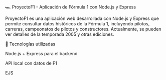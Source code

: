 🏎️ ProyectoF1 - Aplicación de Fórmula 1 con Node.js y Express

ProyectoF1 es una aplicación web desarrollada con Node.js y Express que permite consultar datos históricos de la Fórmula 1, incluyendo pilotos, carreras, campeonatos de pilotos y constructores. Actualmente, se pueden ver detalles de la temporada 2005 y otras ediciones.

🚀 Tecnologías utilizadas

Node.js + Express para el backend

API local con datos de F1

EJS
